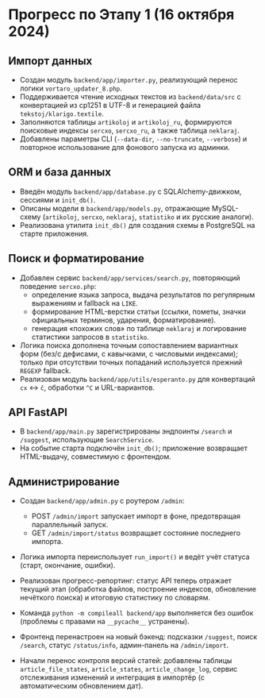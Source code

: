 # Прогресс по Этапу 1 (16 октября 2024)

## Импорт данных

- Создан модуль `backend/app/importer.py`, реализующий перенос логики `vortaro_updater_8.php`.
- Поддерживается чтение исходных текстов из `backend/data/src` с конвертацией из cp1251 в UTF-8 и генерацией файла `tekstoj/klarigo.textile`.
- Заполняются таблицы `artikoloj` и `artikoloj_ru`, формируются поисковые индексы `sercxo`, `sercxo_ru`, а также таблица `neklaraj`.
- Добавлены параметры CLI (`--data-dir`, `--no-truncate`, `--verbose`) и повторное использование для фонового запуска из админки.

## ORM и база данных

- Введён модуль `backend/app/database.py` с SQLAlchemy-движком, сессиями и `init_db()`.
- Описаны модели в `backend/app/models.py`, отражающие MySQL-схему (`artikoloj`, `sercxo`, `neklaraj`, `statistiko` и их русские аналоги).
- Реализована утилита `init_db()` для создания схемы в PostgreSQL на старте приложения.

## Поиск и форматирование

- Добавлен сервис `backend/app/services/search.py`, повторяющий поведение `sercxo.php`:
  - определение языка запроса, выдача результатов по регулярным выражениям и fallback на `LIKE`.
  - формирование HTML-верстки статьи (ссылки, пометы, значки официальных терминов, ударения, форматирование).
  - генерация «похожих слов» по таблице `neklaraj` и логирование статистики запросов в `statistiko`.
- Логика поиска дополнена точным сопоставлением вариантных форм (без/с дефисами, с кавычками, с числовыми индексами); только при отсутствии точных попаданий используется прежний `REGEXP` fallback.
- Реализован модуль `backend/app/utils/esperanto.py` для конвертаций `cx` ↔ `ĉ`, обработки `^C` и URL-вариантов.

## API FastAPI

- В `backend/app/main.py` зарегистрированы эндпоинты `/search` и `/suggest`, использующие `SearchService`.
- На событие старта подключён `init_db()`; приложение возвращает HTML-выдачу, совместимую с фронтендом.

## Администрирование

- Создан `backend/app/admin.py` с роутером `/admin`:
  - POST `/admin/import` запускает импорт в фоне, предотвращая параллельный запуск.
  - GET `/admin/import/status` возвращает состояние последнего импорта.
- Логика импорта переиспользует `run_import()` и ведёт учёт статуса (старт, окончание, ошибки).
- Реализован прогресс-репортинг: статус API теперь отражает текущий этап (обработка файлов, построение индексов, обновление нечёткого поиска) и итоговую статистику по словарям.

- Команда `python -m compileall backend/app` выполняется без ошибок (проблемы с правами на `__pycache__` устранены).

- Фронтенд перенастроен на новый бэкенд: подсказки `/suggest`, поиск `/search`, статус `/status/info`, админ-панель на `/admin/import`.
- Начали перенос контроля версий статей: добавлены таблицы `article_file_states`, `article_states`, `article_change_log`, сервис отслеживания изменений и интеграция в импортёр (с автоматическим обновлением дат).
